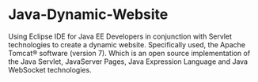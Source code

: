 # Java-Dynamic-Website
Using Eclipse IDE for Java EE Developers in conjunction with Servlet technologies to create a dynamic website. Specifically used, the Apache Tomcat® software (version 7). Which is an open source implementation of the Java Servlet, JavaServer Pages, Java Expression Language and Java WebSocket technologies.
